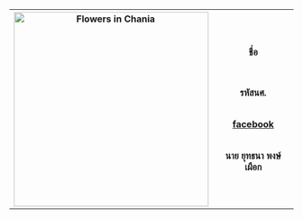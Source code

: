 <center><table>
  <tr>
    <th><img src="img_chania.jpg" alt="Flowers in Chania" width="345" height="345"></th>
    <th><p align="center">ชื่อ</p><br>
        <p align="center">รหัสนศ.</p><br>
        <a href=https://www.facebook.com/arm.zebras/photos/>facebook</a><br /><br />
        <p align="center">นาย ยุทธนา พงษ์เผือก</p>
    </th>
  </tr>
</table></center><br><br>
